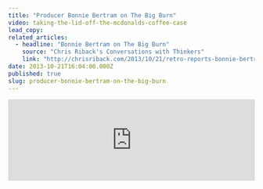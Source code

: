 ```yaml
---
title: "Producer Bonnie Bertram on The Big Burn"
video: taking-the-lid-off-the-mcdonalds-coffee-case
lead_copy:
related_articles:
  - headline: "Bonnie Bertram on The Big Burn"
    source: "Chris Riback's Conversations with Thinkers"
    link: "http://chrisriback.com/2013/10/21/retro-reports-bonnie-bertram-liebeck-v-mcdonalds-the-big-burn/"
date: 2013-10-21T16:04:00.000Z
published: true
slug: producer-bonnie-bertram-on-the-big-burn
---
```

<iframe width="100%" height="166" scrolling="no" frameborder="no" src="https://w.soundcloud.com/player/?url=https%3A//api.soundcloud.com/tracks/116388928&amp;color=ff6600&amp;show_artwork=false"></iframe>

